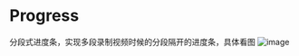 # Progress
分段式进度条，实现多段录制视频时候的分段隔开的进度条，具体看图
![image](https://github.com/tucici/Progress/QQ20160913-0.png)

